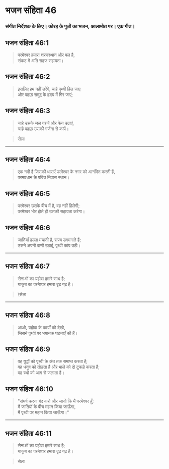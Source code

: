 # भजन संहिता 46

### संगीत निर्देशक के लिए। कोरह के पुत्रों का भजन, आलामोत पर। एक गीत।

## भजन संहिता 46:1

> परमेश्वर हमारा शरणस्थान और बल है,  
> संकट में अति सहज सहायता।

## भजन संहिता 46:2

> इसलिए हम नहीं डरेंगे, चाहे पृथ्वी हिल जाए  
> और पहाड़ समुद्र के हृदय में गिर जाएं;

## भजन संहिता 46:3

> चाहे उसके जल गरजें और फेन उठाएं,  
> चाहे पहाड़ उसकी गर्जना से कांपें।

> सेला

---

## भजन संहिता 46:4

> एक नदी है जिसकी धाराएँ परमेश्वर के नगर को आनंदित करती हैं,  
> परमप्रधान के पवित्र निवास स्थान।

## भजन संहिता 46:5

> परमेश्वर उसके बीच में है, वह नहीं हिलेगी;  
> परमेश्वर भोर होते ही उसकी सहायता करेगा।

## भजन संहिता 46:6

> जातियाँ हल्ला मचाती हैं, राज्य डगमगाते हैं;  
> उसने अपनी वाणी उठाई, पृथ्वी कांप उठी।

---

## भजन संहिता 46:7

> सेनाओं का यहोवा हमारे साथ है;  
> याकूब का परमेश्वर हमारा दृढ़ गढ़ है।

> \सेला

---

## भजन संहिता 46:8

> आओ, यहोवा के कार्यों को देखो,  
> जिसने पृथ्वी पर भयानक घटनाएँ की हैं।

## भजन संहिता 46:9

> वह युद्धों को पृथ्वी के अंत तक समाप्त करता है;  
> वह धनुष को तोड़ता है और भाले को दो टुकड़े करता है;  
> वह रथों को आग से जलाता है।

## भजन संहिता 46:10

> "संघर्ष करना बंद करो और जानो कि मैं परमेश्वर हूँ;  
> मैं जातियों के बीच महान किया जाऊँगा,  
> मैं पृथ्वी पर महान किया जाऊँगा।"

---

## भजन संहिता 46:11

> सेनाओं का यहोवा हमारे साथ है;  
> याकूब का परमेश्वर हमारा दृढ़ गढ़ है।

> सेला
